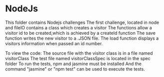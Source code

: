 # NodeJs
This folder contains Nodejs challenges
The first challenge, located in node and fileIO contains a class which creates a visitor
The functions allow a visitor id to be created,which is achieved by a createId function
The save function writes the new visitor to a .JSON file.
The load function displays a visitors information when passed an id number.

To view the code:
The source file with the visitor class is in a file named visitorClass
The test file named visitorClassSpec is located in the spec folder
To run the tests, npm and jasmine must be installed 
And the command "jasmine" or "npm test"  can be used to execute the tests.

